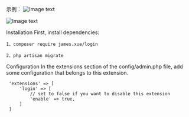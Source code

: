 示例：
![Image text](https://github.com/xiaoxuan6/login/blob/master/login.png)

![Image text](https://github.com/xiaoxuan6/login/blob/master/user.png)

Installation
First, install dependencies:

    1、composer require james.xue/login
    
    2、php artisan migrate
 
Configuration
 In the extensions section of the config/admin.php file, add some configuration that belongs to this extension.
 
     'extensions' => [
         'login' => [
             // set to false if you want to disable this extension
             'enable' => true,
         ]
     ]

